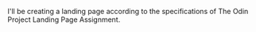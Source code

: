 I'll be creating a landing page according to the specifications of The Odin Project Landing Page Assignment.